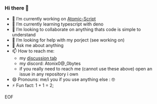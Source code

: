 ### Hi there 👋


- 🔭 I’m currently working on [Atomic-Script](https://github.com/Atonix0/Atomic-Script)
- 🌱 I’m currently learning typescript with deno
- 👯 I’m looking to collaborate on anything thats code is simple to understand
- 🤔 I’m looking for help with my porject (see working on)
- 💬 Ask me about anything
- 📫 How to reach me:
   - my [discussion tab](https://github.com/Atonix0/Atonix0/discussions)
   - my discord: Atonix0@_0bytes
   - if you really need to reach me (cannot use these above) open an issue in any repository i own
- 😄 Pronouns: me/i you if you use anything else : 🤓
- ⚡ Fun fact: 1 + 1 = 2;

EOF
